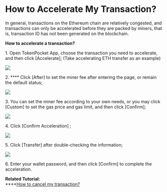 # How to Accelerate My Transaction?

In general, transactions on the Ethereum chain are relatively congested, and transactions can only be accelerated before they are packed by miners, that is, transaction ID has not been generated on the blockchain.

**How to accelerate a transaction?**

1\. Open TokenPocket App, choose the transaction you need to accelerate, and then click \[Accelerate]; (Take accelerating ETH transfer as an example)

![](<../.gitbook/assets/jia-su-1 (1).png>)

2\. **** Click \[After] to set the miner fee after entering the page, or remain the default status;

![](<../.gitbook/assets/jia-su-02 (1).png>)

3\. You can set the miner fee according to your own needs, or you may click \[Custom] to set the gas price and gas limit, and then click \[Confirm];

![](<../.gitbook/assets/jia-su-03 (1).png>)

4\. Click \[Confirm Acceleration] ;

![](<../.gitbook/assets/jia-su-2 (2).png>)

5\. Click \[Transfer] after double-checking the information;

![](<../.gitbook/assets/jia-su-3 (1).png>)

6\. Enter your wallet password, and then click \[Confirm] to complete the acceleration.

**Related Tutorial:**\
****[How to cancel my transaction?](https://tphelp.gitbook.io/en/transfer-tutorial/how-to-cancel-my-transaction)


